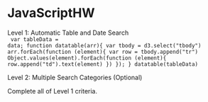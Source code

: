 # JavaScriptHW

Level 1: Automatic Table and Date Search <BR>
<CODE>
var tableData = data;
function datatable(arr){
    var tbody = d3.select("tbody")
    arr.forEach(function (element){
        var row = tbody.append("tr")
        Object.values(element).forEach(function (element){
        row.append("td").text(element)
        })
      });
}
datatable(tableData)</CODE>



Level 2: Multiple Search Categories (Optional)


Complete all of Level 1 criteria.


